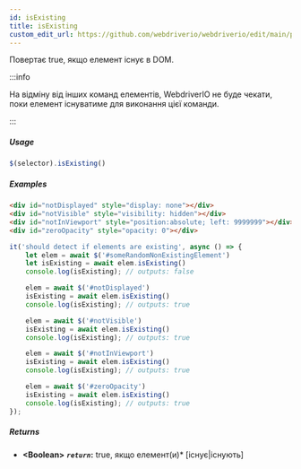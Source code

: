 ```yaml
---
id: isExisting
title: isExisting
custom_edit_url: https://github.com/webdriverio/webdriverio/edit/main/packages/webdriverio/src/commands/element/isExisting.ts
---
```


Повертає true, якщо елемент існує в DOM.

:::info

На відміну від інших команд елементів, WebdriverIO не буде чекати, поки елемент 
існуватиме для виконання цієї команди.

:::

##### Usage

```js
$(selector).isExisting()
```

##### Examples

```html title="index.html"
<div id="notDisplayed" style="display: none"></div>
<div id="notVisible" style="visibility: hidden"></div>
<div id="notInViewport" style="position:absolute; left: 9999999"></div>
<div id="zeroOpacity" style="opacity: 0"></div>
```

```js title="isExisting.js"
it('should detect if elements are existing', async () => {
    let elem = await $('#someRandomNonExistingElement')
    let isExisting = await elem.isExisting()
    console.log(isExisting); // outputs: false

    elem = await $('#notDisplayed')
    isExisting = await elem.isExisting()
    console.log(isExisting); // outputs: true

    elem = await $('#notVisible')
    isExisting = await elem.isExisting()
    console.log(isExisting); // outputs: true

    elem = await $('#notInViewport')
    isExisting = await elem.isExisting()
    console.log(isExisting); // outputs: true

    elem = await $('#zeroOpacity')
    isExisting = await elem.isExisting()
    console.log(isExisting); // outputs: true
});
```

##### Returns

- **&lt;Boolean&gt;**
            **<code><var>return</var></code>:**             true, якщо елемент(и)* [існує|існують]